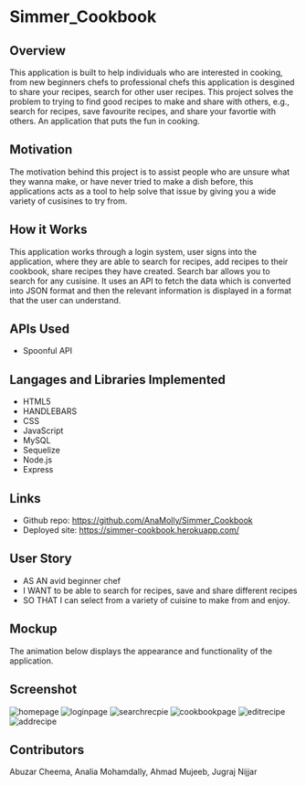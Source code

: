# Simmer_Cookbook

## Overview

This application is built to help individuals who are interested in cooking, from new beginners chefs to professional chefs this application is desgined to share your recipes, search for other user recipes. This project solves the problem to trying to find good recipes to make and share with others, e.g., search for recipes, save favourite recipes, and share your favortie with others. An application that puts the fun in cooking. 

## Motivation


The motivation behind this project is to assist people who are unsure what they wanna make, or have never tried to make a dish before, this applications acts as a tool to help solve that issue by giving you a wide variety of cusisines to try from. 

## How it Works

This application works through a login system, user signs into the application, where they are able to search for recipes, add recipes to their cookbook, share recipes they have created. Search bar allows you to search for any cusisine. It uses an API to fetch the data which is converted into JSON format and then the relevant information is displayed in a format that the user can understand.


## APIs Used

* Spoonful API

## Langages and Libraries Implemented

* HTML5
* HANDLEBARS
* CSS
* JavaScript
* MySQL
* Sequelize
* Node.js
* Express


## Links

* Github repo: https://github.com/AnaMolly/Simmer_Cookbook
* Deployed site: https://simmer-cookbook.herokuapp.com/


## User Story

* AS AN avid beginner chef
* I WANT to be able to search for recipes, save and share different recipes 
* SO THAT I can select from a variety of cuisine to make from and enjoy.

## Mockup

The animation below displays the appearance and functionality of the application.

## Screenshot
![homepage](https://user-images.githubusercontent.com/83045173/124648135-dcf3e780-de64-11eb-8f9c-11bde4a49baa.png)
![loginpage](https://user-images.githubusercontent.com/83045173/124648195-f7c65c00-de64-11eb-9757-9176518a9878.png)
![searchrecpie](https://user-images.githubusercontent.com/83045173/124648231-057be180-de65-11eb-9f16-f7cea0b4d8aa.png)
![cookbookpage](https://user-images.githubusercontent.com/83045173/124648257-0f9de000-de65-11eb-9601-46600b4fe5cb.png)
![editrecipe](https://user-images.githubusercontent.com/83045173/124648287-19bfde80-de65-11eb-95a5-e7fcdd7529e7.png)
![addrecipe](https://user-images.githubusercontent.com/83045173/124648342-26443700-de65-11eb-91be-6a4a6640a751.png)


## Contributors

Abuzar Cheema, Analia Mohamdally, Ahmad Mujeeb, Jugraj Nijjar



